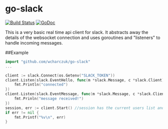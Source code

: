 go-slack
========

[![Build Status](https://travis-ci.org/wcharczuk/go-slack.svg?branch=master)](https://travis-ci.org/wcharczuk/go-slack) [![GoDoc](https://godoc.org/github.com/julienschmidt/httprouter?status.svg)](http://godoc.org/github.com/wcharczuk/go-slack)

This is a very basic real time api client for slack. It abstracts away the details of the websocket connection and uses goroutines and "listeners" to handle incoming messages. 

##Example

```go
import "github.com/wcharczuk/go-slack"
...

client := slack.Connect(os.Getenv("SLACK_TOKEN"))
client.Listen(slack.EventHello, func(m *slack.Message, c *slack.Client) {
	fmt.Println("connected")
})
client.Listen(slack.EventMessage, func(m *slack.Message, c *slack.Client) {
	fmt.Prinln("message received!")
})
session, err := client.Start() //session has the current users list and channel list
if err != nil {
	fmt.Printf("%v\n", err)
}
```